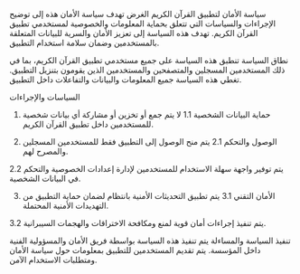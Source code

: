 سياسة الأمان لتطبيق القرآن الكريم
الغرض
تهدف سياسة الأمان هذه إلى توضيح الإجراءات والسياسات التي تتعلق بحماية المعلومات والخصوصية لمستخدمي تطبيق القرآن الكريم. تهدف هذه السياسة إلى تعزيز الأمان والسرية للبيانات المتعلقة بالمستخدمين وضمان سلامة استخدام التطبيق.

نطاق السياسة
تنطبق هذه السياسة على جميع مستخدمي تطبيق القرآن الكريم، بما في ذلك المستخدمين المسجلين والمتصفحين والمستخدمين الذين يقومون بتنزيل التطبيق. تغطي هذه السياسة جميع المعلومات والبيانات والتفاعلات داخل التطبيق.

السياسات والإجراءات
1. حماية البيانات الشخصية
1.1 لا يتم جمع أو تخزين أو مشاركة أي بيانات شخصية للمستخدمين داخل تطبيق القرآن الكريم.

2. الوصول والتحكم
2.1 يتم منح الوصول إلى التطبيق فقط للمستخدمين المسجلين والمصرح لهم.

2.2 يتم توفير واجهة سهلة الاستخدام للمستخدمين لإدارة إعدادات الخصوصية والتحكم في البيانات الشخصية.

3. الأمان التقني
3.1 يتم تطبيق التحديثات الأمنية بانتظام لضمان حماية التطبيق من التهديدات الأمنية المحتملة.

3.2 يتم تنفيذ إجراءات أمان قوية لمنع ومكافحة الاختراقات والهجمات السيبرانية.

تنفيذ السياسة والمساءلة
يتم تنفيذ هذه السياسة بواسطة فريق الأمان والمسؤولية الفنية داخل المؤسسة. يتم تقديم المستخدمين للتطبيق بمعلومات حول سياسة الأمان ومتطلبات الاستخدام الآمن.
